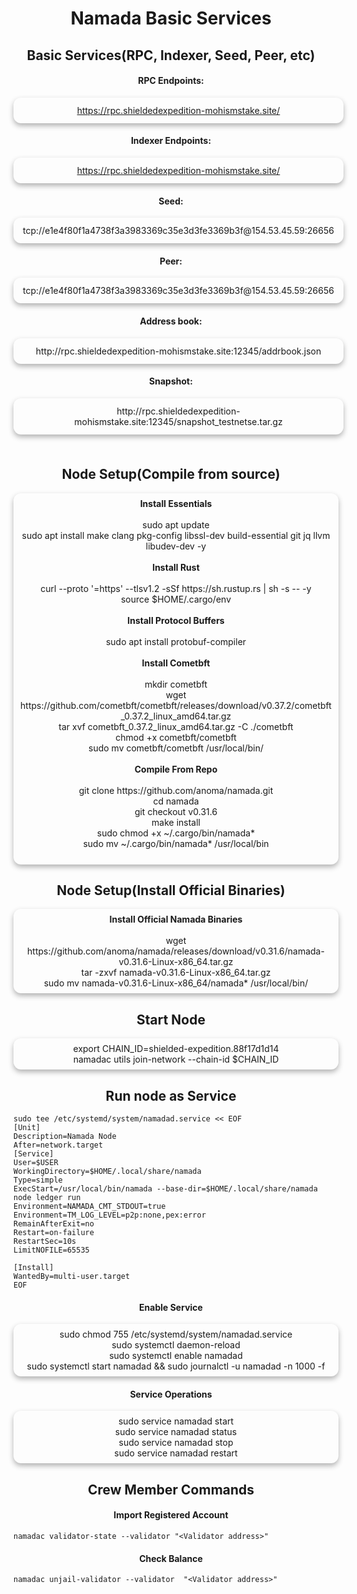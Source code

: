 # <center> Namada Basic Services

## <center> Basic Services(RPC, Indexer, Seed, Peer, etc)

#### <center> RPC Endpoints:
<p style="
  box-shadow: 0 4px 8px 0 rgba(0,0,0,0.3);
  width: 100%;
  text-align: center;
  border-radius: 12px;
  padding: 12px;
">
<a href="https://rpc.shieldedexpedition-mohismstake.site/" title="RPC endpoint">https://rpc.shieldedexpedition-mohismstake.site/</a>
</p>

#### <center> Indexer Endpoints: 
<p style="
  box-shadow: 0 4px 8px 0 rgba(0,0,0,0.3);
  width: 100%;
  text-align: center;
  border-radius: 12px;
  padding: 12px;
">
<a href="https://rpc.shieldedexpedition-mohismstake.site/" title="RPC endpoint">https://rpc.shieldedexpedition-mohismstake.site/</a>
</p>

#### <center> Seed:
<p style="
  box-shadow: 0 4px 8px 0 rgba(0,0,0,0.3);
  width: 100%;
  text-align: center;
  border-radius: 12px;
  padding: 12px;
">
tcp://e1e4f80f1a4738f3a3983369c35e3d3fe3369b3f@154.53.45.59:26656
</p>

#### <center> Peer:
<p style="
  box-shadow: 0 4px 8px 0 rgba(0,0,0,0.3);
  width: 100%;
  text-align: center;
  border-radius: 12px;
  padding: 12px;
">
tcp://e1e4f80f1a4738f3a3983369c35e3d3fe3369b3f@154.53.45.59:26656
</p>

#### <center> Address book:
<p style="
  box-shadow: 0 4px 8px 0 rgba(0,0,0,0.3);
  width: 100%;
  text-align: center;
  border-radius: 12px;
  padding: 12px;
">
http://rpc.shieldedexpedition-mohismstake.site:12345/addrbook.json
</p>

#### <center> Snapshot:
<div style="
  box-shadow: 0 4px 8px 0 rgba(0,0,0,0.3);
  width: 100%;
  text-align: center;
  border-radius: 12px;
  padding: 12px;
">
http://rpc.shieldedexpedition-mohismstake.site:12345/snapshot_testnetse.tar.gz
</div>

<div style="height:22px"></div>

## <center> Node Setup(Compile from source)
<div style="
  box-shadow: 0 4px 8px 0 rgba(0,0,0,0.3);
  width: 100%;
  text-align: center;
  border-radius: 12px;
  padding: 8px;
">
<b><strong>Install Essentials</strong></b><br />
<br />
sudo apt update<br />
sudo apt install make clang pkg-config libssl-dev build-essential git jq llvm libudev-dev -y<br />
<br />
<b><strong>Install Rust</strong></b><br />
<br />
curl --proto '=https' --tlsv1.2 -sSf https://sh.rustup.rs | sh -s -- -y <br />
source $HOME/.cargo/env<br />
<br />
<b><strong>Install Protocol Buffers</strong></b><br />
<br />
sudo apt install protobuf-compiler<br />
<br />
<b><strong>Install Cometbft</strong></b><br />
<br />
mkdir cometbft<br />
wget https://github.com/cometbft/cometbft/releases/download/v0.37.2/cometbft_0.37.2_linux_amd64.tar.gz<br />
tar xvf cometbft_0.37.2_linux_amd64.tar.gz -C ./cometbft<br />
chmod +x cometbft/cometbft<br />
sudo mv cometbft/cometbft /usr/local/bin/<br />
<br />
<b><strong>Compile From Repo</strong></b><br />
<br />
git clone https://github.com/anoma/namada.git<br />
cd namada<br />
git checkout v0.31.6<br />
make install<br />
sudo chmod +x ~/.cargo/bin/namada*<br />
sudo mv ~/.cargo/bin/namada* /usr/local/bin<br />
<br />
</div>

## <center> Node Setup(Install Official Binaries)
<div style="
  box-shadow: 0 4px 8px 0 rgba(0,0,0,0.3);
  width: 100%;
  text-align: center;
  border-radius: 12px;
  padding: 8px;
">
<b><strong>Install Official Namada Binaries</strong></b><br />
<br />
wget https://github.com/anoma/namada/releases/download/v0.31.6/namada-v0.31.6-Linux-x86_64.tar.gz<br />
tar -zxvf namada-v0.31.6-Linux-x86_64.tar.gz<br />
sudo mv namada-v0.31.6-Linux-x86_64/namada* /usr/local/bin/<br />
</div>

## <center> Start Node
<div style="
  box-shadow: 0 4px 8px 0 rgba(0,0,0,0.3);
  width: 100%;
  text-align: center;
  border-radius: 12px;
  padding: 8px;
">
export CHAIN_ID=shielded-expedition.88f17d1d14<br />
namadac utils join-network --chain-id $CHAIN_ID<br />
</div>

## <center> Run node as Service
```
sudo tee /etc/systemd/system/namadad.service << EOF
[Unit]
Description=Namada Node
After=network.target
[Service]
User=$USER
WorkingDirectory=$HOME/.local/share/namada
Type=simple
ExecStart=/usr/local/bin/namada --base-dir=$HOME/.local/share/namada node ledger run
Environment=NAMADA_CMT_STDOUT=true
Environment=TM_LOG_LEVEL=p2p:none,pex:error
RemainAfterExit=no
Restart=on-failure
RestartSec=10s
LimitNOFILE=65535

[Install]
WantedBy=multi-user.target
EOF
```

#### <center> Enable Service
<div style="
  box-shadow: 0 4px 8px 0 rgba(0,0,0,0.3);
  width: 100%;
  text-align: center;
  border-radius: 12px;
  padding: 8px;
">
sudo chmod 755 /etc/systemd/system/namadad.service<br />
sudo systemctl daemon-reload<br />
sudo systemctl enable namadad<br />
sudo systemctl start namadad && sudo journalctl -u namadad -n 1000 -f
</div>

#### <center> Service Operations
<div style="
  box-shadow: 0 4px 8px 0 rgba(0,0,0,0.3);
  width: 100%;
  text-align: center;
  border-radius: 12px;
  padding: 8px;
">
sudo service namadad start<br />
sudo service namadad status<br />
sudo service namadad stop<br />
sudo service namadad restart<br />
</div>

## <center> Crew Member Commands

#### <center> Import Registered Account
```
namadac validator-state --validator "<Validator address>"
```

#### <center> Check Balance
```
namadac unjail-validator --validator  "<Validator address>"
```


